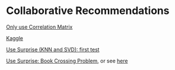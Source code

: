 # Collaborative Recommendations

[Only use Correlation Matrix](https://github.com/dongzhang84/Collaborative_Recommendations/blob/main/Collaborative_recommender_movie_correlation.ipynb)

[Kaggle](https://github.com/dongzhang84/Collaborative_Recommendations/blob/main/Movie_Recommender_Systems_Kaggle.ipynb)

[Use Surprise (KNN and SVD): first test](https://github.com/dongzhang84/Collaborative_Recommendations/blob/main/Test_KNN_SVD_in_surprise.ipynb)

[Use Surprise: Book Crossing Problem](https://github.com/dongzhang84/Collaborative_Recommendations/blob/main/Book_Crossing_Recommender.ipynb), or see [here](https://github.com/susanli2016/Machine-Learning-with-Python/blob/master/Building%20Recommender%20System%20with%20Surprise.ipynb)
